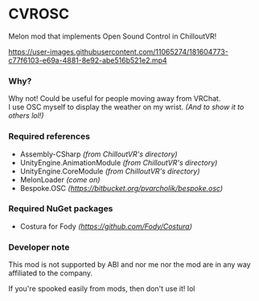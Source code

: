 # CVROSC
Melon mod that implements Open Sound Control in ChilloutVR!

https://user-images.githubusercontent.com/11065274/181604773-c77f6103-e69a-4881-8e92-abe516b521e2.mp4

### Why?
Why not! Could be useful for people moving away from VRChat.
<br />
I use OSC myself to display the weather on my wrist. *(And to show it to others lol!)*

### Required references
- Assembly-CSharp *(from ChilloutVR's directory)*
- UnityEngine.AnimationModule *(from ChilloutVR's directory)*
- UnityEngine.CoreModule *(from ChilloutVR's directory)*
- MelonLoader *(come on)*
- Bespoke.OSC *(https://bitbucket.org/pvarcholik/bespoke.osc)*

### Required NuGet packages
- Costura for Fody *(https://github.com/Fody/Costura)*

### Developer note
This mod is not supported by ABI and nor me nor the mod are in any way affiliated to the company.

If you're spooked easily from mods, then don't use it! lol